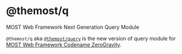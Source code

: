 # @themost/q
MOST Web Framework Next Generation Query Module

`@themost/q` aka [`@themost/query`](https://github.com/themost-framework/themost-query.git) is the new version of query module for [MOST Web Framework Codename ZeroGravity](https://github.com/themost-framework/themost.git).
